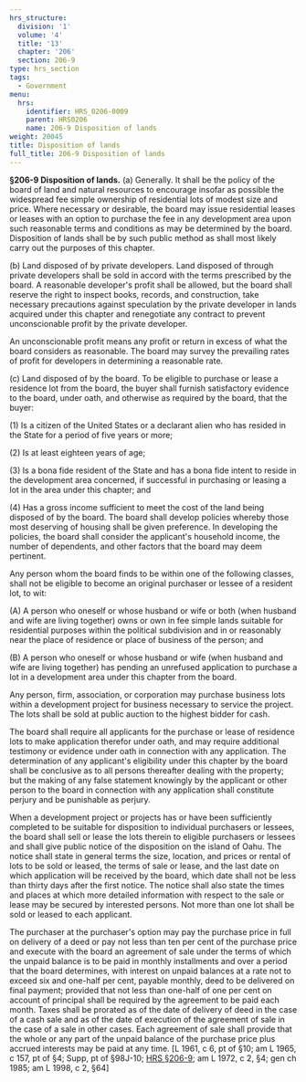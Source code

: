 ```yaml
---
hrs_structure:
  division: '1'
  volume: '4'
  title: '13'
  chapter: '206'
  section: 206-9
type: hrs_section
tags:
  - Government
menu:
  hrs:
    identifier: HRS_0206-0009
    parent: HRS0206
    name: 206-9 Disposition of lands
weight: 20045
title: Disposition of lands
full_title: 206-9 Disposition of lands
---
```

**§206-9 Disposition of lands.** (a) Generally. It shall be the policy of the board of land and natural resources to encourage insofar as possible the widespread fee simple ownership of residential lots of modest size and price. Where necessary or desirable, the board may issue residential leases or leases with an option to purchase the fee in any development area upon such reasonable terms and conditions as may be determined by the board. Disposition of lands shall be by such public method as shall most likely carry out the purposes of this chapter.

(b) Land disposed of by private developers. Land disposed of through private developers shall be sold in accord with the terms prescribed by the board. A reasonable developer's profit shall be allowed, but the board shall reserve the right to inspect books, records, and construction, take necessary precautions against speculation by the private developer in lands acquired under this chapter and renegotiate any contract to prevent unconscionable profit by the private developer.

An unconscionable profit means any profit or return in excess of what the board considers as reasonable. The board may survey the prevailing rates of profit for developers in determining a reasonable rate.

(c) Land disposed of by the board. To be eligible to purchase or lease a residence lot from the board, the buyer shall furnish satisfactory evidence to the board, under oath, and otherwise as required by the board, that the buyer:

(1) Is a citizen of the United States or a declarant alien who has resided in the State for a period of five years or more;

(2) Is at least eighteen years of age;

(3) Is a bona fide resident of the State and has a bona fide intent to reside in the development area concerned, if successful in purchasing or leasing a lot in the area under this chapter; and

(4) Has a gross income sufficient to meet the cost of the land being disposed of by the board. The board shall develop policies whereby those most deserving of housing shall be given preference. In developing the policies, the board shall consider the applicant's household income, the number of dependents, and other factors that the board may deem pertinent.

Any person whom the board finds to be within one of the following classes, shall not be eligible to become an original purchaser or lessee of a resident lot, to wit:

(A) A person who oneself or whose husband or wife or both (when husband and wife are living together) owns or own in fee simple lands suitable for residential purposes within the political subdivision and in or reasonably near the place of residence or place of business of the person; and

(B) A person who oneself or whose husband or wife (when husband and wife are living together) has pending an unrefused application to purchase a lot in a development area under this chapter from the board.

Any person, firm, association, or corporation may purchase business lots within a development project for business necessary to service the project. The lots shall be sold at public auction to the highest bidder for cash.

The board shall require all applicants for the purchase or lease of residence lots to make application therefor under oath, and may require additional testimony or evidence under oath in connection with any application. The determination of any applicant's eligibility under this chapter by the board shall be conclusive as to all persons thereafter dealing with the property; but the making of any false statement knowingly by the applicant or other person to the board in connection with any application shall constitute perjury and be punishable as perjury.

When a development project or projects has or have been sufficiently completed to be suitable for disposition to individual purchasers or lessees, the board shall sell or lease the lots therein to eligible purchasers or lessees and shall give public notice of the disposition on the island of Oahu. The notice shall state in general terms the size, location, and prices or rental of lots to be sold or leased, the terms of sale or lease, and the last date on which application will be received by the board, which date shall not be less than thirty days after the first notice. The notice shall also state the times and places at which more detailed information with respect to the sale or lease may be secured by interested persons. Not more than one lot shall be sold or leased to each applicant.

The purchaser at the purchaser's option may pay the purchase price in full on delivery of a deed or pay not less than ten per cent of the purchase price and execute with the board an agreement of sale under the terms of which the unpaid balance is to be paid in monthly installments and over a period that the board determines, with interest on unpaid balances at a rate not to exceed six and one-half per cent, payable monthly, deed to be delivered on final payment; provided that not less than one-half of one per cent on account of principal shall be required by the agreement to be paid each month. Taxes shall be prorated as of the date of delivery of deed in the case of a cash sale and as of the date of execution of the agreement of sale in the case of a sale in other cases. Each agreement of sale shall provide that the whole or any part of the unpaid balance of the purchase price plus accrued interests may be paid at any time. [L 1961, c 6, pt of §10; am L 1965, c 157, pt of §4; Supp, pt of §98J-10; [HRS §206-9](/title-13/chapter-206/section-206-9/); am L 1972, c 2, §4; gen ch 1985; am L 1998, c 2, §64]